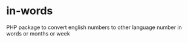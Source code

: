 # in-words
PHP package to convert english numbers to other language number in words or months or week
